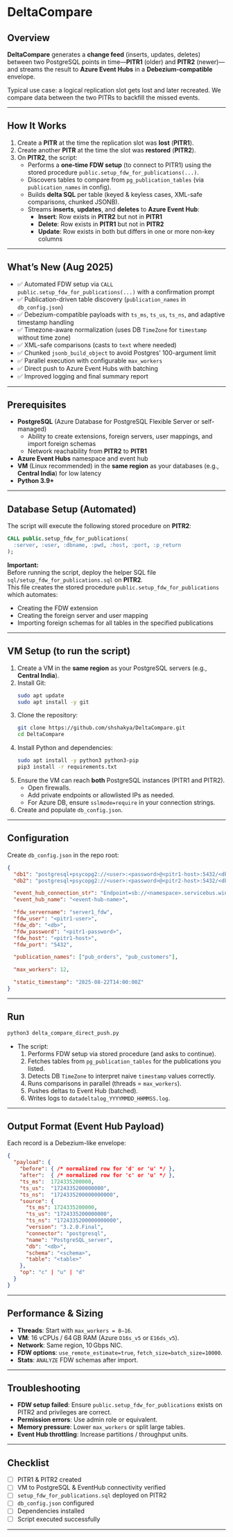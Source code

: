 # DeltaCompare

## Overview

**DeltaCompare** generates a **change feed** (inserts, updates, deletes) between two PostgreSQL points in time—**PITR1** (older) and **PITR2** (newer)—and streams the result to **Azure Event Hubs** in a **Debezium-compatible** envelope.

Typical use case: a logical replication slot gets lost and later recreated. We compare data between the two PITRs to backfill the missed events.

---

## How It Works

1. Create a **PITR** at the time the replication slot was **lost** (**PITR1**).  
2. Create another **PITR** at the time the slot was **restored** (**PITR2**).  
3. On **PITR2**, the script:
   - Performs a **one-time FDW setup** (to connect to PITR1) using the stored procedure `public.setup_fdw_for_publications(...)`.
   - Discovers tables to compare from `pg_publication_tables` (via `publication_names` in config).
   - Builds **delta SQL** per table (keyed & keyless cases, XML-safe comparisons, chunked JSONB).
   - Streams **inserts**, **updates**, and **deletes** to **Azure Event Hub**:
     - **Insert**: Row exists in **PITR2** but not in **PITR1**
     - **Delete**: Row exists in **PITR1** but not in **PITR2**
     - **Update**: Row exists in both but differs in one or more non-key columns

---

## What’s New (Aug 2025)

- ✅ Automated FDW setup via `CALL public.setup_fdw_for_publications(...)` with a confirmation prompt
- ✅ Publication-driven table discovery (`publication_names` in `db_config.json`)
- ✅ Debezium-compatible payloads with `ts_ms`, `ts_us`, `ts_ns`, and adaptive timestamp handling
- ✅ Timezone-aware normalization (uses DB `TimeZone` for `timestamp` without time zone)
- ✅ XML-safe comparisons (casts to `text` where needed)
- ✅ Chunked `jsonb_build_object` to avoid Postgres’ 100-argument limit
- ✅ Parallel execution with configurable `max_workers`
- ✅ Direct push to Azure Event Hubs with batching
- ✅ Improved logging and final summary report

---

## Prerequisites

- **PostgreSQL** (Azure Database for PostgreSQL Flexible Server or self-managed)
  - Ability to create extensions, foreign servers, user mappings, and import foreign schemas
  - Network reachability from **PITR2** to **PITR1**
- **Azure Event Hubs** namespace and event hub
- **VM** (Linux recommended) in the **same region** as your databases (e.g., **Central India**) for low latency
- **Python 3.9+**

---

## Database Setup (Automated)

The script will execute the following stored procedure on **PITR2**:

```sql
CALL public.setup_fdw_for_publications(
  :server, :user, :dbname, :pwd, :host, :port, :p_return
);
```

**Important:**  
Before running the script, deploy the helper SQL file `sql/setup_fdw_for_publications.sql` on **PITR2**.  
This file creates the stored procedure `public.setup_fdw_for_publications` which automates:
- Creating the FDW extension
- Creating the foreign server and user mapping
- Importing foreign schemas for all tables in the specified publications

---

## VM Setup (to run the script)

1. Create a VM in the **same region** as your PostgreSQL servers (e.g., **Central India**).
2. Install Git:
   ```bash
   sudo apt update
   sudo apt install -y git
   ```
3. Clone the repository:
   ```bash
   git clone https://github.com/shshakya/DeltaCompare.git
   cd DeltaCompare
   ```
4. Install Python and dependencies:
   ```bash
   sudo apt install -y python3 python3-pip
   pip3 install -r requirements.txt
   ```
5. Ensure the VM can reach **both** PostgreSQL instances (PITR1 and PITR2).  
   - Open firewalls.
   - Add private endpoints or allowlisted IPs as needed.
   - For Azure DB, ensure `sslmode=require` in your connection strings.
6. Create and populate `db_config.json`.

---

## Configuration

Create `db_config.json` in the repo root:

```json
{
  "db1": "postgresql+psycopg2://<user>:<password>@<pitr1-host>:5432/<db>?sslmode=require",
  "db2": "postgresql+psycopg2://<user>:<password>@<pitr2-host>:5432/<db>?sslmode=require",

  "event_hub_connection_str": "Endpoint=sb://<namespace>.servicebus.windows.net/;SharedAccessKeyName=<name>;SharedAccessKey=<key>",
  "event_hub_name": "<event-hub-name>",

  "fdw_servername": "server1_fdw",
  "fdw_user": "<pitr1-user>",
  "fdw_db": "<db>",
  "fdw_password": "<pitr1-password>",
  "fdw_host": "<pitr1-host>",
  "fdw_port": "5432",

  "publication_names": ["pub_orders", "pub_customers"],

  "max_workers": 12,

  "static_timestamp": "2025-08-22T14:00:00Z"
}
```

---

## Run

```bash
python3 delta_compare_direct_push.py
```

- The script:
  1. Performs FDW setup via stored procedure (and asks to continue).
  2. Fetches tables from `pg_publication_tables` for the publications you listed.
  3. Detects DB `TimeZone` to interpret naive `timestamp` values correctly.
  4. Runs comparisons in parallel (threads = `max_workers`).
  5. Pushes deltas to Event Hub (batched).
  6. Writes logs to `datadeltalog_YYYYMMDD_HHMMSS.log`.

---

## Output Format (Event Hub Payload)

Each record is a Debezium-like envelope:

```json
{
  "payload": {
    "before": { /* normalized row for 'd' or 'u' */ },
    "after":  { /* normalized row for 'c' or 'u' */ },
    "ts_ms":  1724335200000,
    "ts_us":  "1724335200000000",
    "ts_ns":  "1724335200000000000",
    "source": {
      "ts_ms": 1724335200000,
      "ts_us": "1724335200000000",
      "ts_ns": "1724335200000000000",
      "version": "3.2.0.Final",
      "connector": "postgresql",
      "name": "PostgreSQL_server",
      "db": "<db>",
      "schema": "<schema>",
      "table": "<table>"
    },
    "op": "c" | "u" | "d"
  }
}
```

---

## Performance & Sizing

- **Threads**: Start with `max_workers = 8–16`.
- **VM**: 16 vCPUs / 64 GB RAM (Azure `D16s_v5` or `E16ds_v5`).
- **Network**: Same region, 10 Gbps NIC.
- **FDW options**: `use_remote_estimate=true`, `fetch_size=batch_size=10000`.
- **Stats**: `ANALYZE` FDW schemas after import.

---

## Troubleshooting

- **FDW setup failed**: Ensure `public.setup_fdw_for_publications` exists on PITR2 and privileges are correct.
- **Permission errors**: Use admin role or equivalent.
- **Memory pressure**: Lower `max_workers` or split large tables.
- **Event Hub throttling**: Increase partitions / throughput units.

---

## Checklist

- [ ] PITR1 & PITR2 created  
- [ ] VM to PostgreSQL & EventHub connectivity verified  
- [ ] `setup_fdw_for_publications.sql` deployed on PITR2  
- [ ] `db_config.json` configured  
- [ ] Dependencies installed  
- [ ] Script executed successfully  

---
```
